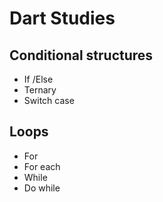 # Dart Studies

## Conditional structures
* If /Else
* Ternary
* Switch case

## Loops
* For
* For each
* While
* Do while
